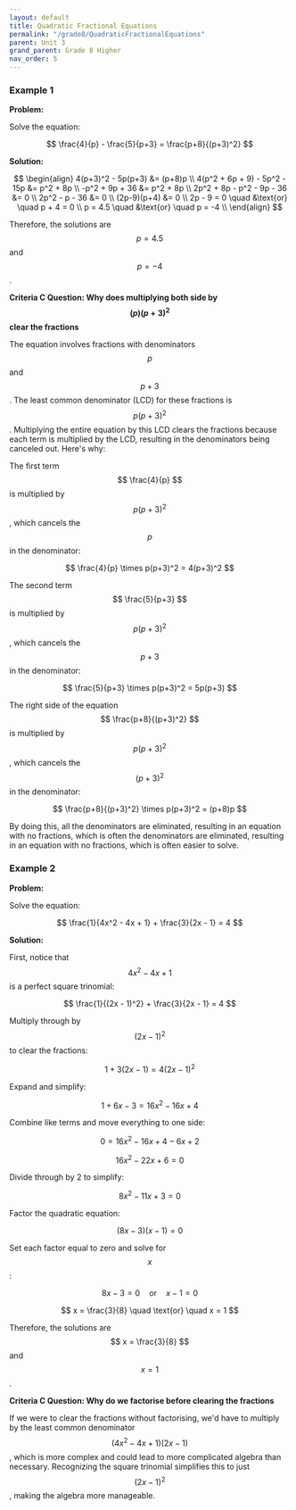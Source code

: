 ```yaml
---
layout: default
title: Quadratic Fractional Equations
permalink: "/grade8/QuadraticFractionalEquations"
parent: Unit 3
grand_parent: Grade 8 Higher
nav_order: 5
---
```


### Example 1

**Problem:**

Solve the equation:

$$ \frac{4}{p} - \frac{5}{p+3} = \frac{p+8}{(p+3)^2} $$

**Solution:**

$$
\begin{align}
4(p+3)^2 - 5p(p+3) &= (p+8)p \\
4(p^2 + 6p + 9) - 5p^2 - 15p &= p^2 + 8p \\
-p^2 + 9p + 36 &= p^2 + 8p \\
2p^2 + 8p - p^2 - 9p - 36 &= 0 \\
2p^2 - p - 36 &= 0 \\
(2p-9)(p+4) &= 0 \\
2p - 9 = 0 \quad &\text{or} \quad p + 4 = 0 \\
p = 4.5 \quad &\text{or} \quad p = -4 \\
\end{align}
$$

Therefore, the solutions are $$ p = 4.5 $$ and $$ p = -4 $$.

**Criteria C Question: Why does multiplying both side by $$ (p)(p+3)^2 $$ clear the fractions**

The equation involves fractions with denominators $$ p $$ and $$ p + 3 $$. The least common denominator (LCD) for these fractions is $$ p(p+3)^2 $$. Multiplying the entire equation by this LCD clears the fractions because each term is multiplied by the LCD, resulting in the denominators being canceled out. Here's why:

The first term $$ \frac{4}{p} $$ is multiplied by $$ p(p+3)^2 $$, which cancels the $$ p $$ in the denominator:

$$ \frac{4}{p} \times p(p+3)^2 = 4(p+3)^2 $$

The second term $$ \frac{5}{p+3} $$ is multiplied by $$ p(p+3)^2 $$, which cancels the $$ p+3 $$ in the denominator:

$$ \frac{5}{p+3} \times p(p+3)^2 = 5p(p+3) $$

The right side of the equation $$ \frac{p+8}{(p+3)^2} $$ is multiplied by $$ p(p+3)^2 $$, which cancels the $$ (p+3)^2 $$ in the denominator:

$$ \frac{p+8}{(p+3)^2} \times p(p+3)^2 = (p+8)p $$

By doing this, all the denominators are eliminated, resulting in an equation with no fractions, which is often  the denominators are eliminated, resulting in an equation with no fractions, which is often easier to solve.


### Example 2

**Problem:**

Solve the equation:

$$ \frac{1}{4x^2 - 4x + 1} + \frac{3}{2x - 1} = 4 $$

**Solution:**

First, notice that $$ 4x^2 - 4x + 1 $$ is a perfect square trinomial:

$$ \frac{1}{(2x - 1)^2} + \frac{3}{2x - 1} = 4 $$

Multiply through by $$ (2x - 1)^2 $$ to clear the fractions:

$$ 1 + 3(2x - 1) = 4(2x - 1)^2 $$

Expand and simplify:

$$ 1 + 6x - 3 = 16x^2 - 16x + 4 $$

Combine like terms and move everything to one side:

$$ 0 = 16x^2 - 16x + 4 - 6x + 2 $$

$$ 16x^2 - 22x + 6 = 0 $$

Divide through by 2 to simplify:

$$ 8x^2 - 11x + 3 = 0 $$

Factor the quadratic equation:

$$ (8x - 3)(x - 1) = 0 $$

Set each factor equal to zero and solve for $$ x $$:

$$ 8x - 3 = 0 \quad \text{or} \quad x - 1 = 0 $$

$$ x = \frac{3}{8} \quad \text{or} \quad x = 1 $$

Therefore, the solutions are $$ x = \frac{3}{8} $$ and $$ x = 1 $$.

**Criteria C Question: Why do we factorise before clearing the fractions**

If we were to clear the fractions without factorising, we'd have to multiply by the least common denominator $$ (4x^2 - 4x + 1)(2x - 1) $$, which is more complex and could lead to more complicated algebra than necessary. Recognizing the square trinomial simplifies this to just $$ (2x - 1)^2 $$, making the algebra more manageable.
<!--stackedit_data:
eyJoaXN0b3J5IjpbMTI5NDcxNTkxMl19
-->